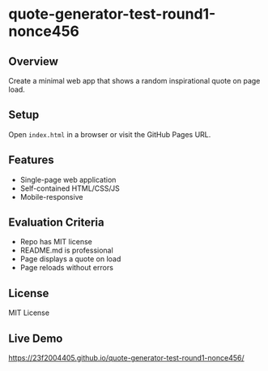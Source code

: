 # quote-generator-test-round1-nonce456

## Overview
Create a minimal web app that shows a random inspirational quote on page load.

## Setup
Open `index.html` in a browser or visit the GitHub Pages URL.

## Features
- Single-page web application
- Self-contained HTML/CSS/JS
- Mobile-responsive

## Evaluation Criteria
- Repo has MIT license
- README.md is professional
- Page displays a quote on load
- Page reloads without errors

## License
MIT License

## Live Demo
https://23f2004405.github.io/quote-generator-test-round1-nonce456/
